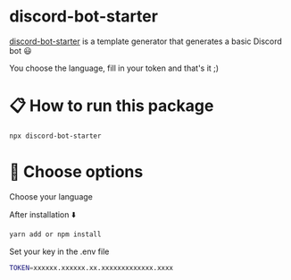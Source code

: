 # discord-bot-starter

[discord-bot-starter](https://github.com/yassine955/discord-bot-starter-kit) is a template generator that generates a basic Discord bot 😃

You choose the language, fill in your token and that's it ;)

# :clipboard: How to run this package

```bash
npx discord-bot-starter
```

# :wrench: Choose options

Choose your language

After installation ⬇️

```bash
yarn add or npm install
```

Set your key in the .env file

```bash
TOKEN=xxxxxx.xxxxxx.xx.xxxxxxxxxxxxx.xxxx
```
